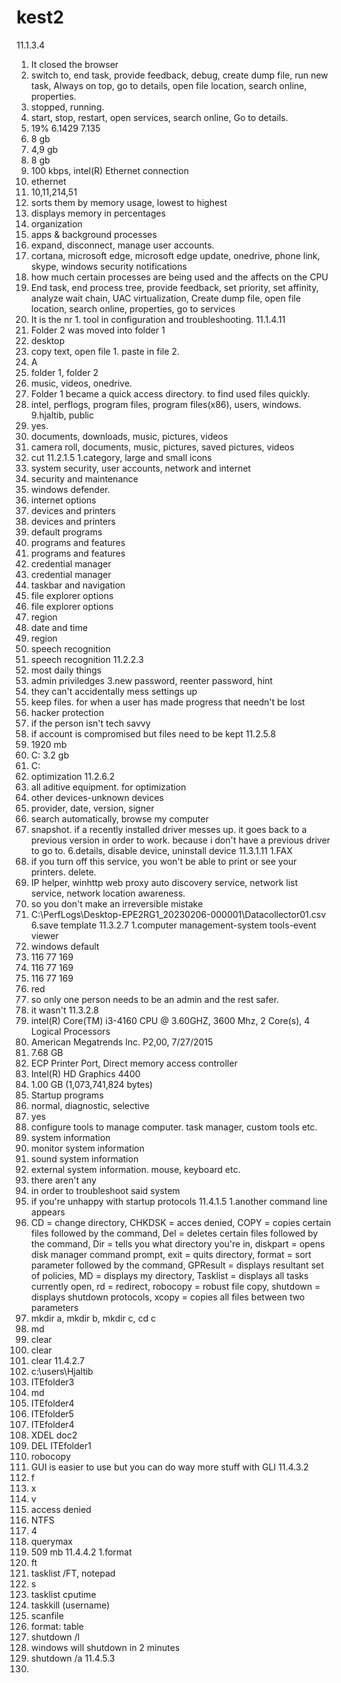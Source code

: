 # kest2
11.1.3.4
1. It closed the browser
2. switch to, end task, provide feedback, debug, create dump file, run new task, Always on top, go to details, open file location, search online, properties.
3. stopped, running.
4. start, stop, restart, open services, search online, Go to details.
5. 19%
6.1429
7.135
8. 8 gb
9. 4,9 gb
10. 8 gb
11. 100 kbps, intel(R) Ethernet connection
12. ethernet
13. 10,11,214,51
14. sorts them by memory usage, lowest to highest
15. displays memory in percentages
16. organization
17. apps & background processes
18. expand, disconnect, manage user accounts.
19. cortana, microsoft edge, microsoft edge update, onedrive, phone link, skype, windows security notifications
20. how much certain processes are being used and the affects on the CPU
21. End task, end process tree, provide feedback, set priority, set affinity, analyze wait chain, UAC virtualization, Create dump file, open file location, search online, properties, go to services
22. It is the nr 1. tool in configuration and troubleshooting.
11.1.4.11
1. Folder 2 was moved into folder 1
2. desktop
3. copy text, open file 1. paste in file 2.
4. A
5. folder 1, folder 2
6. music, videos, onedrive.
7. Folder 1 became a quick access directory. to find used files quickly.
8. intel, perflogs, program files, program files(x86), users, windows.
9.hjaltib, public
10. yes.
11. documents, downloads, music, pictures, videos
12. camera roll, documents, music, pictures, saved pictures, videos
13. cut
11.2.1.5
1.category, large and small icons
2. system security, user accounts, network and internet
3. security and maintenance
4. windows defender.
5. internet options
6. devices and printers
7. devices and printers
8. default programs
9. programs and features
10. programs and features
11. credential manager
12. credential manager
13. taskbar and navigation
14. file explorer options
15. file explorer options
16. region
17. date and time 
18. region
19. speech recognition
20. speech recognition
11.2.2.3
1. most daily things
2. admin priviledges
3.new password, reenter password, hint
4. they can't accidentally mess settings up
5. keep files. for when a user has made progress that needn't be lost
6. hacker protection
7. if the person isn't tech savvy
8. if account is compromised but files need to be kept
11.2.5.8
1. 1920 mb
2. C:
3.2 gb
4. C:
5. optimization
11.2.6.2
1. all aditive equipment. for optimization
2. other devices-unknown devices
3. provider, date, version, signer
4. search automatically, browse my computer
5. snapshot. if a recently installed driver messes up. it goes back to a previous version in order to work. because i don't have a previous driver to go to.
6.details, disable device, uninstall device
11.3.1.11
1.FAX
2. if you turn off this service, you won't be able to print or see your printers. delete.
3. IP helper, winhttp web proxy auto discovery service, network list service, network location awareness.
4. so you don't make an irreversible mistake
5. C:\PerfLogs\Desktop-EPE2RG1_20230206-000001\Datacollector01.csv
6.save template
11.3.2.7
1.computer management-system tools-event viewer
2. windows default
3. 116 77 169
4. 116 77 169
5. 116 77 169
6. red
7. so only one person needs to be an admin and the rest safer.
8. it wasn't
11.3.2.8
1. intel(R) Core(TM) i3-4160 CPU @ 3.60GHZ, 3600 Mhz, 2 Core(s), 4 Logical Processors
2. American Megatrends Inc. P2,00, 7/27/2015
3. 7.68 GB
4. ECP Printer Port, Direct memory access controller
5. Intel(R) HD Graphics 4400
6. 1.00 GB (1,073,741,824 bytes)
7. Startup programs
8. normal, diagnostic, selective
9. yes
10. configure tools to manage computer. task manager, custom tools etc. 
11. system information
12. monitor system information
13. sound system information
14. external system information. mouse, keyboard etc.
15. there aren't any
16. in order to troubleshoot said system
17. if you're unhappy with startup protocols
11.4.1.5
1.another command line appears
2. CD = change directory, CHKDSK = acces denied, COPY = copies certain files followed by the command, Del = deletes certain files followed by the command, Dir = tells you what directory you're in, diskpart = opens disk manager command prompt, exit = quits directory, format = sort parameter followed by the command, GPResult = displays resultant set of policies, MD = displays my directory, Tasklist = displays all tasks currently open, rd = redirect, robocopy = robust file copy, shutdown = displays shutdown protocols, xcopy = copies all files between two parameters
3. mkdir a, mkdir b, mkdir c, cd c
4. md
5. clear
6. clear
7. clear
11.4.2.7
1. c:\users\Hjaltib
2. ITEfolder3
3. md
4. ITEfolder4
5. ITEfolder5
6. ITEfolder4
7. XDEL doc2
8. DEL ITEfolder1
9. robocopy
10. GUI is easier to use but you can do way more stuff with GLI
11.4.3.2
1. f
2. x
3. v
4. access denied
5. NTFS
6. 4
7. querymax
8. 509 mb
11.4.4.2
1.format 
2. ft
3. tasklist /FT, notepad
4. s
5. tasklist cputime
6. taskkill (username)
7. scanfile
8. format: table
9. shutdown /l
10. windows will shutdown in 2 minutes
11. shutdown /a
11.4.5.3 
1. 
